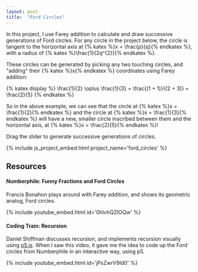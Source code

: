 ```yaml
---
layout: post
title:  "Ford Circles"
---
```


In this project, I use Farey addition to calculate and draw successive generations of Ford circles. For any circle in the project below, the circle is tangent to the horizontal axis at {% katex %}x = \frac{p}{q}{% endkatex %}, with a radius of {% katex %}\frac{1}{2q^{2}}{% endkatex %}.

These circles can be generated by picking any two touching circles, and "adding" their {% katex %}x{% endkatex %} coordinates using Farey addition:

{% katex display %}
\frac{1}{2} \oplus \frac{1}{3} = \frac{(1 + 1)}{(2 + 3)} = \frac{2}{5}
{% endkatex %}

So in the above example, we can see that the circle at {% katex %}x = \frac{1}{2}{% endkatex %} and the circle at {% katex %}x = \frac{1}{3}{% endkatex %} will have a new, smaller circle inscribed between them and the horizontal axis, at {% katex %}x = \frac{2}{5}{% endkatex %}!

Drag the slider to generate successive generations of circles.

{% include js_project_embed.html project_name='ford_circles' %}

## Resources

#### Numberphile: Funny Fractions and Ford Circles
Francis Bonahon plays around with Farey addition, and shows its geometric analog, Ford circles.

{% include youtube_embed.html id='0hlvhQZIOQw' %}

#### Coding Train: Recursion
Daniel Shiffman discusses recursion, and implements recursion visually using [p5.js](https://p5js.org/). When I saw this video, it gave me the idea to code up the Ford circles from Numberphile in an interactive way, using p5.

{% include youtube_embed.html id='jPsZwrV9ld0' %}
